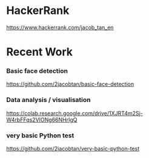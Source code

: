 # HackerRank

https://www.hackerrank.com/jacob_tan_en

# Recent Work

### Basic face detection
https://github.com/2jacobtan/basic-face-detection

### Data analysis / visualisation
https://colab.research.google.com/drive/1XJRT4m2Sj-W4rbFFqs2VIONg66NHrIgQ

### very basic Python test
https://github.com/2jacobtan/very-basic-python-test
